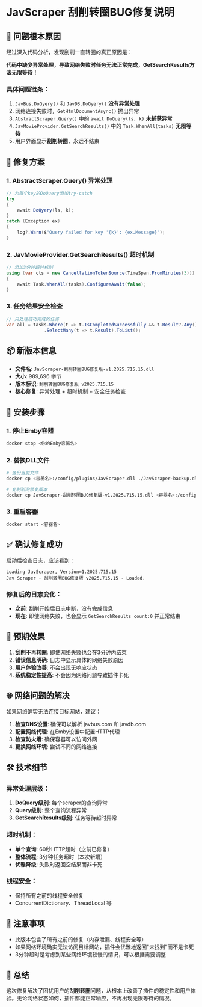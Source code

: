 # JavScraper 刮削转圈BUG修复说明

## 🚨 问题根本原因

经过深入代码分析，发现刮削一直转圈的真正原因是：

**代码中缺少异常处理，导致网络失败时任务无法正常完成，GetSearchResults方法无限等待！**

### 具体问题链条：
1. `JavBus.DoQyery()` 和 `JavDB.DoQyery()` **没有异常处理**
2. 网络连接失败时，`GetHtmlDocumentAsync()` 抛出异常
3. `AbstractScraper.Query()` 中的 `await DoQuery(ls, k)` **未捕获异常**
4. `JavMovieProvider.GetSearchResults()` 中的 `Task.WhenAll(tasks)` **无限等待**
5. 用户界面显示**刮削转圈**，永远不结束

## 🎯 修复方案

### 1. **AbstractScraper.Query() 异常处理**
```csharp
// 为每个key的DoQuery添加try-catch
try
{
    await DoQyery(ls, k);
}
catch (Exception ex)
{
    log?.Warn($"Query failed for key '{k}': {ex.Message}");
}
```

### 2. **JavMovieProvider.GetSearchResults() 超时机制**
```csharp
// 添加3分钟超时机制
using (var cts = new CancellationTokenSource(TimeSpan.FromMinutes(3)))
{
    await Task.WhenAll(tasks).ConfigureAwait(false);
}
```

### 3. **任务结果安全检查**
```csharp
// 只处理成功完成的任务
var all = tasks.Where(t => t.IsCompletedSuccessfully && t.Result?.Any() == true)
              .SelectMany(t => t.Result).ToList();
```

## 📦 新版本信息

- **文件名**: `JavScraper-刮削转圈BUG修复版-v1.2025.715.15.dll`
- **大小**: 989,696 字节  
- **版本标识**: `刮削转圈BUG修复版 v2025.715.15`
- **核心修复**: 异常处理 + 超时机制 + 安全任务检查

## 🔧 安装步骤

### 1. 停止Emby容器
```bash
docker stop <你的Emby容器名>
```

### 2. 替换DLL文件
```bash
# 备份当前文件
docker cp <容器名>:/config/plugins/JavScraper.dll ./JavScraper-backup.dll

# 复制新的修复版本
docker cp JavScraper-刮削转圈BUG修复版-v1.2025.715.15.dll <容器名>:/config/plugins/JavScraper.dll
```

### 3. 重启容器
```bash
docker start <容器名>
```

## ✅ 确认修复成功

启动后检查日志，应该看到：
```
Loading JavScraper, Version=1.2025.715.15
Jav Scraper - 刮削转圈BUG修复版 v2025.715.15 - Loaded.
```

### 修复后的日志变化：
- **之前**: 刮削开始后日志中断，没有完成信息
- **现在**: 即使网络失败，也会显示 `GetSearchResults count:0` 并正常结束

## 🎉 预期效果

1. **刮削不再转圈**: 即使网络失败也会在3分钟内结束
2. **错误信息明确**: 日志中显示具体的网络失败原因
3. **用户体验改善**: 不会出现无响应状态
4. **系统稳定性提高**: 不会因为网络问题导致插件卡死

## 🌐 网络问题的解决

如果网络确实无法连接目标网站，建议：

1. **检查DNS设置**: 确保可以解析 javbus.com 和 javdb.com
2. **配置网络代理**: 在Emby设置中配置HTTP代理
3. **检查防火墙**: 确保容器可以访问外网
4. **更换网络环境**: 尝试不同的网络连接

## 🛠️ 技术细节

### 异常处理层级：
1. **DoQuery级别**: 每个scraper的查询异常
2. **Query级别**: 整个查询流程异常  
3. **GetSearchResults级别**: 任务等待超时异常

### 超时机制：
- **单个查询**: 60秒HTTP超时（之前已修复）
- **整体流程**: 3分钟任务超时（本次新增）
- **优雅降级**: 失败时返回空结果而非卡死

### 线程安全：
- 保持所有之前的线程安全修复
- ConcurrentDictionary、ThreadLocal<Random> 等

## 📝 注意事项

- 此版本包含了所有之前的修复（内存泄漏、线程安全等）
- 如果网络环境确实无法访问目标网站，插件会优雅地返回"未找到"而不是卡死
- 3分钟超时是考虑到某些网络环境较慢的情况，可以根据需要调整

## 🚀 总结

这次修复解决了困扰用户的**刮削转圈**问题，从根本上改善了插件的稳定性和用户体验。无论网络状态如何，插件都能正常响应，不再出现无限等待的情况。 